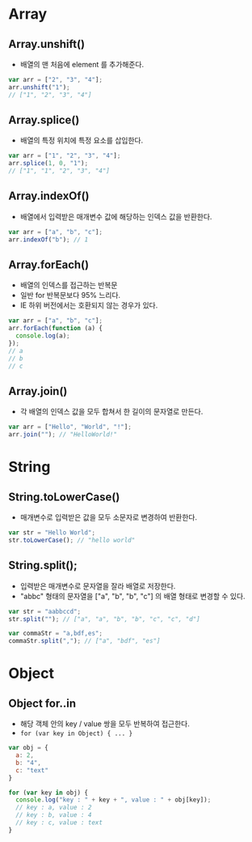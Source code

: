 # Array
## Array.unshift()
- 배열의 맨 처음에 element 를 추가해준다.

``` javascript
var arr = ["2", "3", "4"];
arr.unshift("1");
// ["1", "2", "3", "4"]
```

## Array.splice()
- 배열의 특정 위치에 특정 요소를 삽입한다.

``` javascript
var arr = ["1", "2", "3", "4"];
arr.splice(1, 0, "1");
// ["1", "1", "2", "3", "4"]
```

## Array.indexOf()
- 배열에서 입력받은 매개변수 값에 해당하는 인덱스 값을 반환한다.

``` javascript
var arr = ["a", "b", "c"];
arr.indexOf("b"); // 1
```

## Array.forEach()
- 배열의 인덱스를 접근하는 반복문
- 일반 for 반복문보다 95% 느리다.
- IE 하위 버전에서는 호환되지 않는 경우가 있다.

``` javascript
var arr = ["a", "b", "c"];
arr.forEach(function (a) {
  console.log(a);
});
// a
// b
// c
```

## Array.join()
- 각 배열의 인덱스 값을 모두 합쳐서 한 길이의 문자열로 만든다.

``` javascript
var arr = ["Hello", "World", "!"];
arr.join(""); // "HelloWorld!"
```

# String
## String.toLowerCase()
- 매개변수로 입력받은 값을 모두 소문자로 변경하여 반환한다.

``` javascript
var str = "Hello World";
str.toLowerCase(); // "hello world"
```

## String.split();
- 입력받은 매개변수로 문자열을 잘라 배열로 저장한다.
- "abbc" 형태의 문자열을 ["a", "b", "b", "c"] 의 배열 형태로 변경할 수 있다.

``` javascript
var str = "aabbccd";
str.split(""); // ["a", "a", "b", "b", "c", "c", "d"]

var commaStr = "a,bdf,es";
commaStr.split(","); // ["a", "bdf", "es"]
```

# Object
## Object for..in
- 해당 객체 안의 key / value 쌍을 모두 반복하여 접근한다.
- `for (var key in Object) { ... }`

``` javascript
var obj = {
  a: 2,
  b: "4",
  c: "text"
}

for (var key in obj) {
  console.log("key : " + key + ", value : " + obj[key]);
  // key : a, value : 2
  // key : b, value : 4
  // key : c, value : text
}
```

